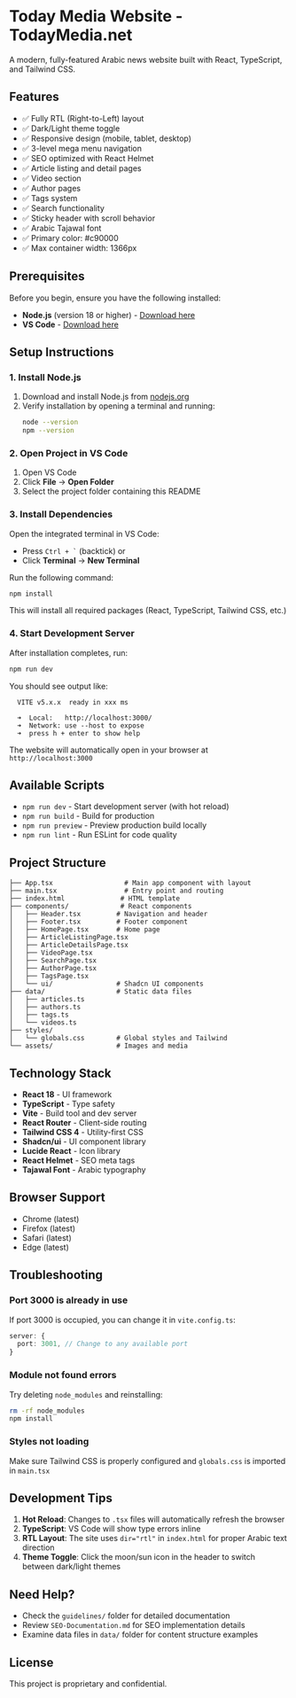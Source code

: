 # Today Media Website - TodayMedia.net

A modern, fully-featured Arabic news website built with React, TypeScript, and Tailwind CSS.

## Features

- ✅ Fully RTL (Right-to-Left) layout
- ✅ Dark/Light theme toggle
- ✅ Responsive design (mobile, tablet, desktop)
- ✅ 3-level mega menu navigation
- ✅ SEO optimized with React Helmet
- ✅ Article listing and detail pages
- ✅ Video section
- ✅ Author pages
- ✅ Tags system
- ✅ Search functionality
- ✅ Sticky header with scroll behavior
- ✅ Arabic Tajawal font
- ✅ Primary color: #c90000
- ✅ Max container width: 1366px

## Prerequisites

Before you begin, ensure you have the following installed:

- **Node.js** (version 18 or higher) - [Download here](https://nodejs.org/)
- **VS Code** - [Download here](https://code.visualstudio.com/)

## Setup Instructions

### 1. Install Node.js

1. Download and install Node.js from [nodejs.org](https://nodejs.org/)
2. Verify installation by opening a terminal and running:
   ```bash
   node --version
   npm --version
   ```

### 2. Open Project in VS Code

1. Open VS Code
2. Click **File** → **Open Folder**
3. Select the project folder containing this README

### 3. Install Dependencies

Open the integrated terminal in VS Code:

- Press `` Ctrl + ` `` (backtick) or
- Click **Terminal** → **New Terminal**

Run the following command:

```bash
npm install
```

This will install all required packages (React, TypeScript, Tailwind CSS, etc.)

### 4. Start Development Server

After installation completes, run:

```bash
npm run dev
```

You should see output like:

```
  VITE v5.x.x  ready in xxx ms

  ➜  Local:   http://localhost:3000/
  ➜  Network: use --host to expose
  ➜  press h + enter to show help
```

The website will automatically open in your browser at `http://localhost:3000`

## Available Scripts

- `npm run dev` - Start development server (with hot reload)
- `npm run build` - Build for production
- `npm run preview` - Preview production build locally
- `npm run lint` - Run ESLint for code quality

## Project Structure

```
├── App.tsx                  # Main app component with layout
├── main.tsx                 # Entry point and routing
├── index.html              # HTML template
├── components/             # React components
│   ├── Header.tsx         # Navigation and header
│   ├── Footer.tsx         # Footer component
│   ├── HomePage.tsx       # Home page
│   ├── ArticleListingPage.tsx
│   ├── ArticleDetailsPage.tsx
│   ├── VideoPage.tsx
│   ├── SearchPage.tsx
│   ├── AuthorPage.tsx
│   ├── TagsPage.tsx
│   └── ui/                # Shadcn UI components
├── data/                  # Static data files
│   ├── articles.ts
│   ├── authors.ts
│   ├── tags.ts
│   └── videos.ts
├── styles/
│   └── globals.css        # Global styles and Tailwind
└── assets/                # Images and media

```

## Technology Stack

- **React 18** - UI framework
- **TypeScript** - Type safety
- **Vite** - Build tool and dev server
- **React Router** - Client-side routing
- **Tailwind CSS 4** - Utility-first CSS
- **Shadcn/ui** - UI component library
- **Lucide React** - Icon library
- **React Helmet** - SEO meta tags
- **Tajawal Font** - Arabic typography

## Browser Support

- Chrome (latest)
- Firefox (latest)
- Safari (latest)
- Edge (latest)

## Troubleshooting

### Port 3000 is already in use

If port 3000 is occupied, you can change it in `vite.config.ts`:

```typescript
server: {
  port: 3001, // Change to any available port
}
```

### Module not found errors

Try deleting `node_modules` and reinstalling:

```bash
rm -rf node_modules
npm install
```

### Styles not loading

Make sure Tailwind CSS is properly configured and `globals.css` is imported in `main.tsx`

## Development Tips

1. **Hot Reload**: Changes to `.tsx` files will automatically refresh the browser
2. **TypeScript**: VS Code will show type errors inline
3. **RTL Layout**: The site uses `dir="rtl"` in `index.html` for proper Arabic text direction
4. **Theme Toggle**: Click the moon/sun icon in the header to switch between dark/light themes

## Need Help?

- Check the `guidelines/` folder for detailed documentation
- Review `SEO-Documentation.md` for SEO implementation details
- Examine data files in `data/` folder for content structure examples

## License

This project is proprietary and confidential.
